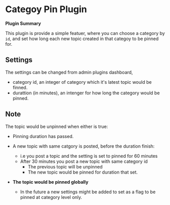 # **Categoy Pin** Plugin

**Plugin Summary**

This plugin is provide a simple featuer, where you can choose a category by `id`, and set how long each new topic created in that categoy to be pinned for.

## Settings

The settings can be changed from admin plugins dashboard,

- category id, an integer of category which it's latest topic would be finned.
- durattion (in minutes), an intenger for how long the category would be pinned.

## Note

The topic would be unpinned when either is true:

- Pinning duration has passed.
- A new topic with same catgory is posted, before the duration finish:
  - i.e you post a topic and the setting is set to pinned for 60 minutes
  - After 30 minutes you post a new topic with same category id
    - The previous topic will be unpinned
    - The new topic would be pinned for duration that set.

- **The topic would be pinned globally**
  - In the future a new settings might be added to set as a flag to be pinned at category level only.
